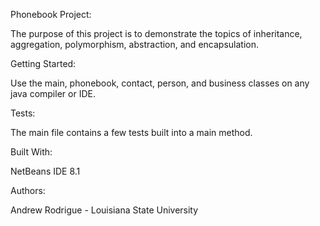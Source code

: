 Phonebook Project:

The purpose of this project is to demonstrate the topics of inheritance, aggregation, polymorphism, abstraction, and encapsulation. 

Getting Started:

Use the main, phonebook, contact, person, and business classes on any java compiler or IDE. 

Tests:

The main file contains a few tests built into a main method. 


Built With:

NetBeans IDE 8.1

Authors:

Andrew Rodrigue - Louisiana State University 
